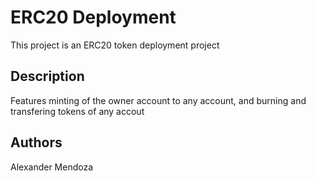 # ERC20 Deployment

This project is an ERC20 token deployment project

## Description

Features minting of the owner account to any account, and burning and transfering tokens of any accout

## Authors

Alexander Mendoza
